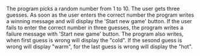 The program picks a random number from 1 to 10. The user gets three guesses. As soon as the user enters the correct number the program writes a winning message and will display the 'Start new game' button.  If the user fails to enter the correct number in three guesses, the program writes a failure message with 'Start new game' button. 
The program also writes, when first guess is wrong will display the "cold". If the sesond guess is wrong will display "warm", for the last guess is wrong will display the "hot".